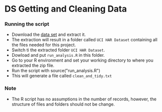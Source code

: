 DS Getting and Cleaning Data
============================

### Running the script
- Download the [data set](https://d396qusza40orc.cloudfront.net/getdata%2Fprojectfiles%2FUCI%20HAR%20Dataset.zip) and extract it.
- The extraction will result in a folder called `UCI HAR Dataset` containing all the files needed for this project.
- Switch ti the extracted folder `UCI HAR Dataset`.
- Dowload and put `run_analysis.R` in this folder.
- Go to your R environment and set your working directory to where you extracted the zip file.
- Run the script with source("run_analysis.R")
- This will generate a file called `clean_and_tidy.txt`

### Note
- The R script has no assumptions in the number of records, however, the structure of files and folders should not be change.